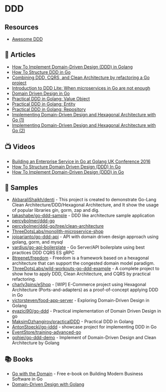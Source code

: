 # DDD

## Resources
- [Awesome DDD](https://github.com/heynickc/awesome-ddd#go)

## 📕 Articles
- [How To Implement Domain-Driven Design (DDD) in Golang](https://programmingpercy.tech/blog/how-to-domain-driven-design-ddd-golang/)
- [How To Structure DDD in Go](https://programmingpercy.tech/blog/how-to-structure-ddd-in-go/)
- [Combining DDD, CQRS, and Clean Architecture by refactoring a Go project](https://threedots.tech/post/ddd-cqrs-clean-architecture-combined/)
- [Introduction to DDD Lite: When microservices in Go are not enough](https://threedots.tech/post/ddd-lite-in-go-introduction/)
- [Domain Driven Design in Go](https://www.citerus.se/go-ddd/)
- [Practical DDD in Golang: Value Object](https://levelup.gitconnected.com/practical-ddd-in-golang-value-object-4fc97bcad70)
- [Practical DDD in Golang: Entity](https://levelup.gitconnected.com/practical-ddd-in-golang-entity-40d32bdad2a3)
- [Practical DDD in Golang: Repository](https://levelup.gitconnected.com/practical-ddd-in-golang-repository-d308c9d79ba7)
- [Implementing Domain-Driven Design and Hexagonal Architecture with Go (1)](https://medium.com/@TonyBologni/implementing-domain-driven-design-and-hexagonal-architecture-with-go-1-292938c0a4d4)
- [Implementing Domain-Driven Design and Hexagonal Architecture with Go (2)](https://medium.com/@TonyBologni/implementing-domain-driven-design-and-hexagonal-architecture-with-go-2-efd432505554)
## 📺 Videos
- [Building an Enterprise Service in Go at Golang UK Conference 2016](https://www.youtube.com/watch?v=twcDf_Y2gXY)
- [How To Structure Domain Driven Design (DDD) In Go](https://www.youtube.com/watch?v=jJHhXaWwM7Y)
- [How To Implement Domain-Driven Design (DDD) in Go](https://www.youtube.com/watch?v=6zuJXIbOyhs)
## 🚀 Samples
- [AkbaraliShaikh/denti](https://github.com/AkbaraliShaikh/denti) - This project is created to demonstrate Go-Lang Clean Architecture/DDD/Hexagonal Architecture, and It show the usage of popular libraries gin, gorm, zap and dig.
- [takashabe/go-ddd-sample](https://github.com/takashabe/go-ddd-sample) - DDD like architecture sample application
- [percybolmer/ddd-go](https://github.com/percybolmer/ddd-go)
- [percybolmer/ddd-go/tree/clean-architecture](https://github.com/percybolmer/ddd-go/tree/clean-architecture)
- [ThreeDotsLabs/monolith-microservice-shop](https://github.com/ThreeDotsLabs/monolith-microservice-shop)
- [jojoarianto/go-ddd-api](https://github.com/jojoarianto/go-ddd-api) - API with domain driven design approach using golang, gorm, and mysql
- [vardius/go-api-boilerplate](https://github.com/vardius/go-api-boilerplate) - Go Server/API boilerplate using best practices DDD CQRS ES gRPC
- [8treenet/freedom](https://github.com/8treenet/freedom) - Freedom is a framework based on a hexagonal architecture that can support the congested domain model paradigm. 
- [ThreeDotsLabs/wild-workouts-go-ddd-example](https://github.com/ThreeDotsLabs/wild-workouts-go-ddd-example) - A complete project to show how to apply DDD, Clean Architecture, and CQRS by practical refactoring.
- [charly3pins/eShop](https://github.com/charly3pins/eShop) - [WIP] E-Commerce project using Hexagonal Architecture (Ports-and-adapters) as a proof-of-concept applying DDD in Go
- [victorsteven/food-app-server](https://github.com/victorsteven/food-app-server) - Exploring Domain-Driven Design in Golang
- [eyazici90/go-ddd](https://github.com/eyazici90/go-ddd) - Practical implementation of Domain Driven Design in go
- [MaksimDzhangirov/practicalDDD](https://github.com/MaksimDzhangirov/practicalDDD) - Practical DDD in Golang
- [AntonStoeckl/go-iddd](https://github.com/AntonStoeckl/go-iddd) - showcase project for implementing DDD in Go
- [EventStore/training-advanced-go](https://github.com/EventStore/training-advanced-go)
- [gohiei/go-ddd-demo](https://github.com/gohiei/go-ddd-demo) - Implement of Domain-Driven Design and Clean Architecture by Golang

## 📚 Books
- [Go with the Domain](https://threedots.tech/go-with-the-domain/) - Free e-book on Building Modern Business Software in Go
- [Domain-Driven Design with Golang](https://www.packtpub.com/product/domain-driven-design-with-golang/9781804613450)